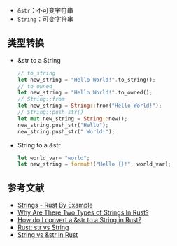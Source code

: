 - `&str`：不可变字符串
- `String`：可变字符串

## 类型转换

- &str to a String

    ```rust
    // to_string
    let new_string = "Hello World!".to_string();
    // to_owned
    let new_string = "Hello World!".to_owned();
    // String::from
    let new_string = String::from("Hello World!");
    // String::push_str()
    let mut new_string = String::new(); 
    new_string.push_str("Hello");
    new_string.push_str(" World!");
    ```

- String to a &str

    ```rust
    let world_var= "world";
    let new_string = format!("Hello {}!", world_var);
    ```

## 参考文献

- [Strings - Rust By Example](https://doc.rust-lang.org/stable/rust-by-example/std/str.html)
- [Why Are There Two Types of Strings In Rust?](https://www.justanotherdot.com/posts/why-are-there-two-types-of-strings-in-rust)
- [How do I convert a &str to a String in Rust?](https://blog.mgattozzi.dev/how-do-i-str-string/)
- [Rust: str vs String](https://www.ameyalokare.com/rust/2017/10/12/rust-str-vs-String.html)
- [String vs &str in Rust](https://blog.thoughtram.io/string-vs-str-in-rust/)
